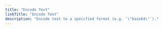 ```yaml
---
title: "Encode Text"
linkTitle: "Encode Text"
description: "Encode text to a specified format (e.g. `\"base64\"`)."
---
```


